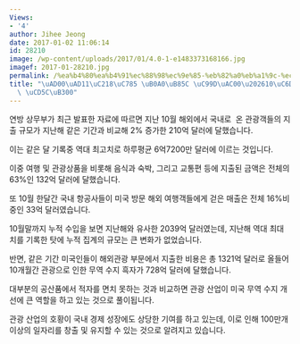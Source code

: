 ```yaml
---
Views:
- '4'
author: Jihee Jeong
date: 2017-01-02 11:06:14
id: 28210
image: /wp-content/uploads/2017/01/4.0-1-e1483373168166.jpg
imagef: 2017-01-28210.jpg
permalink: /%ea%b4%80%ea%b4%91%ec%88%98%ec%9e%85-%eb%82%a0%eb%a1%9c-%ec%a6%9d%ea%b0%8010%ec%9b%94-%ec%97%ad%eb%8c%80-%ec%b5%9c%eb%8c%80/
title: "\uAD00\uAD11\uC218\uC785 \uB0A0\uB85C \uC99D\uAC00\u202610\uC6D4 \uC5ED\uB300\
  \ \uCD5C\uB300"
---
```


연방 상무부가 최근 발표한 자료에 따르면 지난 10월 해외에서 국내로  온 관광객들의 지출 규모가 지난해 같은 기간과 비교해 2% 증가한 210억 달러에 달했습니다.

이는 같은 달 기록중 역대 최고치로 하루평균 6억7200만 달러에 이르는 것입니다.

이중 여행 및 관광상품을 비롯해 음식과 숙박, 그리고 교통편 등에 지출된 금액은 전체의 63%인 132억 달러에 달했습니다.

또 10월 한달간 국내 항공사들이 미국 방문 해외 여행객들에게 걷은 매출은 전체 16%비중인 33억 달러였습니다.

10월말까지 누적 수입을 보면 지난해와 유사한 2039억 달러였는데, 지난해 역대 최대치를 기록한 탓에 누적 집계의 규모는 큰 변화가 없었습니다.

반면, 같은 기간 미국인들이 해외관광 부문에서 지출한 비용은 총 1321억 달러로 올들어 10개월간 관광으로 인한 무역 수지 흑자가 728억 달러에 달했습니다.

대부분의 공산품에서 적자를 면치 못하는 것과 비교하면 관광 산업이 미국 무역 수지 개선에 큰 역할을 하고 있는 것으로 풀이됩니다.

관광 산업의 호황이 국내 경제 성장에도 상당한 기여를 하고 있는데, 이로 인해 100만개 이상의 일자리를 창출 및 유지할 수 있는 것으로 알려지고 있습니다.
